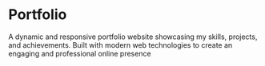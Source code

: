 # Portfolio
A dynamic and responsive portfolio website showcasing my skills, projects, and achievements. Built with modern web technologies to create an engaging and professional online presence
